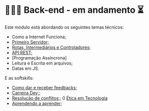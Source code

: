 # 👩🏼‍💻 Back-end - em andamento ⏳

Este módulo está abordando os seguintes temas técnicos: 

- Como a Internet Funciona;
- [Primeiro Servidor;](exercicios-backend-primeiro-servidor/README.md)
- [Rotas, Intermediários e Controladores;](exercicios-backend-rotas-intermediarios-controladores/README.md)
- [API REST;](exercicios-backend-api-rest/README.md)
- [Programação Assíncrona]
- Leitura e Escrita em arquivos;
- Datas em JS.


E as softskills:

- [Como dar e receber feedbacks;](carreiras/carreiras.md)
- [Carreira Dev;](carreiras/carreiras.md);
- [Resolução de conflitos;](carreiras/carreiras.md);
0 [Ética em Tecnologia](carreiras/carreiras.md)
- [Aprendendo a aprender](carreiras/carreiras.md);
